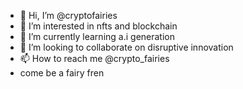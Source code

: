- 👋 Hi, I’m @cryptofairies
- 👀 I’m interested in nfts and blockchain
- 🌱 I’m currently learning a.i generation
- 💞️ I’m looking to collaborate on disruptive innovation
- 📫 How to reach me @crypto_fairies
- come be a fairy fren

<!---
cryptofairies/cryptofairies is a ✨ special ✨ repository because its `README.md` (this file) appears on your GitHub profile.
You can click the Preview link to take a look at your changes.
--->
